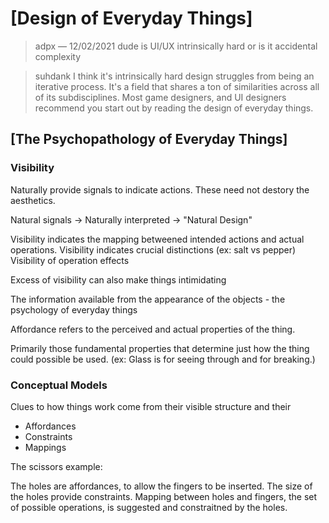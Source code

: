 # [Design of Everyday Things]

> adpx — 12/02/2021
> dude is UI/UX intrinsically hard or is it accidental complexity

> suhdank
> I think it's intrinsically hard design struggles from being an iterative process. It's a field that shares a ton of similarities across all of its subdisciplines. Most game designers, and UI designers recommend you start out by reading the design of everyday things.

## [The Psychopathology of Everyday Things]

### Visibility

Naturally provide signals to indicate actions. These need not destory the aesthetics.

Natural signals -> Naturally interpreted -> "Natural Design"

Visibility indicates the mapping betweened intended actions and actual operations.
Visibility indicates crucial distinctions (ex: salt vs pepper)
Visibility of operation effects

Excess of visibility can also make things intimidating

The information available from the appearance of the objects - the psychology of everyday things

Affordance refers to the perceived and actual properties of the thing.

Primarily those fundamental properties that determine just how the thing could possible be used. (ex: Glass is for seeing through and for breaking.)

### Conceptual Models

Clues to how things work come from their visible structure and their

- Affordances
- Constraints
- Mappings

The scissors example:

The holes are affordances, to allow the fingers to be inserted.
The size of the holes provide constraints.
Mapping between holes and fingers, the set of possible operations, is suggested and constraitned by the holes.

